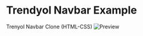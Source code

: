 # Trendyol Navbar Example
 Trenyol Navbar Clone (HTML-CSS)
![Preview](https://github.com/batuhanyasayan/Trendyol-Navbar-Example/blob/main/Screenshot/navbar.png)